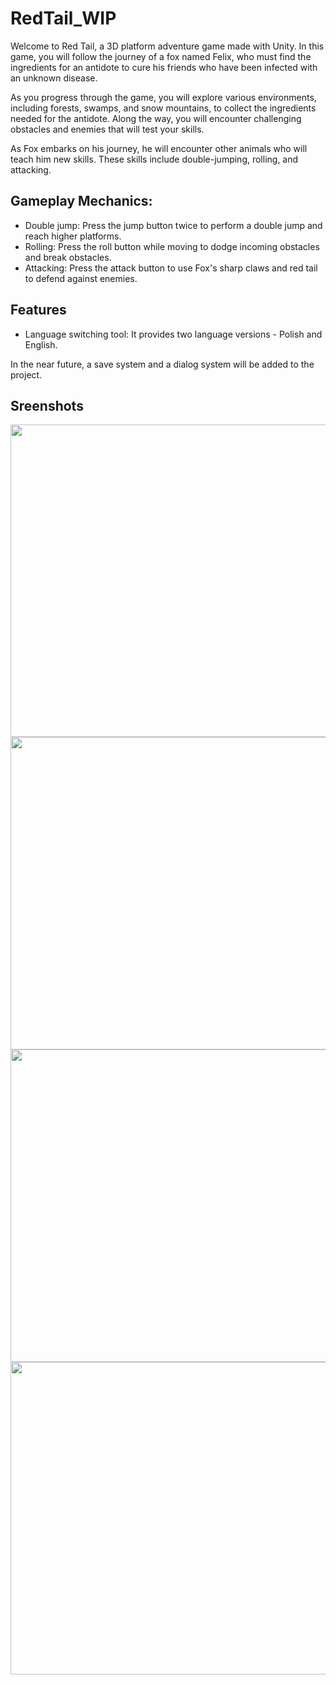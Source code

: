 # RedTail_WIP

Welcome to Red Tail, a 3D platform adventure game made with Unity. In this game, you will follow the journey of a fox named Felix, who must find the ingredients for an antidote to cure his friends who have been infected with an unknown disease. 

As you progress through the game, you will explore various environments, including forests, swamps, and snow mountains, to collect the ingredients needed for the antidote. Along the way, you will encounter challenging obstacles and enemies that will test your skills.

As Fox embarks on his journey, he will encounter other animals who will teach him new skills. These skills include double-jumping, rolling, and attacking.

## Gameplay Mechanics:
- Double jump: Press the jump button twice to perform a double jump and reach higher platforms.
- Rolling: Press the roll button while moving to dodge incoming obstacles and break obstacles.
- Attacking: Press the attack button to use Fox's sharp claws and red tail to defend against enemies.

## Features
- Language switching tool: It provides two language versions - Polish and English.

In the near future, a save system and a dialog system will be added to the project.

## Sreenshots
<img src="https://github.com/Musialkov/Ancient-Evil-RPG-game/assets/69191839/a594a1be-8725-4fe1-8381-51602cf989e1" width="891" height="500">
<img src="https://github.com/Musialkov/Ancient-Evil-RPG-game/assets/69191839/ed744bee-795d-4065-a144-7436c658f8d0" width="891" height="500">
<img src="https://github.com/Musialkov/Ancient-Evil-RPG-game/assets/69191839/1997245b-14f5-4990-b201-5b3768e5e429" width="891" height="500">
<img src="https://github.com/Musialkov/Ancient-Evil-RPG-game/assets/69191839/434c3e7b-3ccb-4ea7-86f7-556a547fe10e" width="891" height="500">

